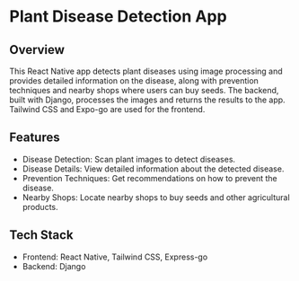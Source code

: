 # Plant Disease Detection App
## Overview
This React Native app detects plant diseases using image processing and provides detailed information on the disease, along with prevention techniques and nearby shops where users can buy seeds. The backend, built with Django, processes the images and returns the results to the app. Tailwind CSS and Expo-go are used for the frontend.

## Features
+ Disease Detection: Scan plant images to detect diseases.
+ Disease Details: View detailed information about the detected disease.
+ Prevention Techniques: Get recommendations on how to prevent the disease.
+ Nearby Shops: Locate nearby shops to buy seeds and other agricultural products.

## Tech Stack
+ Frontend: React Native, Tailwind CSS, Express-go
+ Backend: Django

